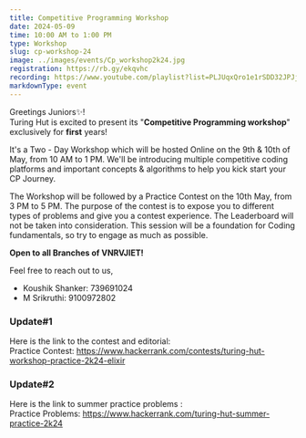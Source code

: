 ```yaml
---
title: Competitive Programming Workshop
date: 2024-05-09
time: 10:00 AM to 1:00 PM
type: Workshop
slug: cp-workshop-24
image: ../images/events/Cp_workshop2k24.jpg
registration: https://rb.gy/ekqvhc
recording: https://www.youtube.com/playlist?list=PLJUqxQro1e1rSDD32JPJjIQi4dSpebFbI
markdownType: event
---
```



Greetings Juniors✨!<br/>
Turing Hut is excited to present its "**Competitive Programming workshop**"  exclusively for **first** years!

It's a Two - Day Workshop which will be hosted Online on the 9th & 10th of May, from 10 AM to 1 PM. We'll be introducing multiple competitive coding platforms and important concepts & algorithms to help you kick start your CP Journey.

The Workshop will be followed by a Practice Contest on the 10th May, from 3 PM to 5 PM. The purpose of the contest is to expose you to different types of problems and give you a contest experience.
The Leaderboard will not be taken into consideration.
This session will be a foundation for Coding fundamentals, so try to engage as much as possible.

**Open to all Branches of VNRVJIET!**


Feel free to reach out to us,

- Koushik Shanker: 739691024
- M Srikruthi: 9100972802

### Update#1

Here is the link to the contest and editorial:</br>
Practice Contest: https://www.hackerrank.com/contests/turing-hut-workshop-practice-2k24-elixir</br>

### Update#2 
Here is the link to summer practice problems : </br>
Practice Problems: https://www.hackerrank.com/turing-hut-summer-practice-2k24</br>